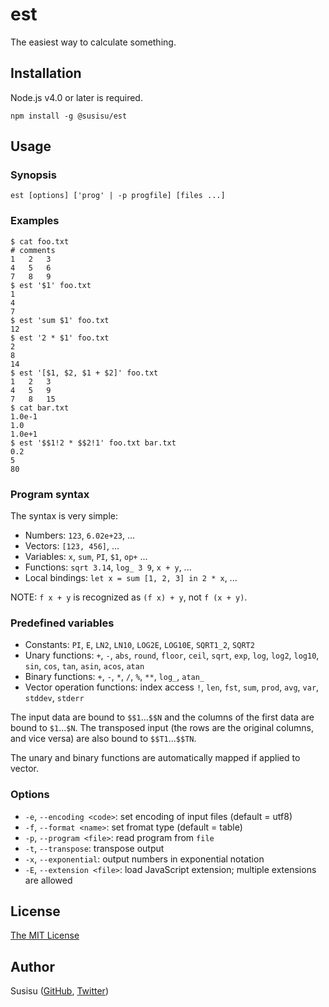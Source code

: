 # est
The easiest way to calculate something.

## Installation
Node.js v4.0 or later is required.
``` shell
npm install -g @susisu/est
```

## Usage
### Synopsis
```
est [options] ['prog' | -p progfile] [files ...]
```

### Examples
``` shell
$ cat foo.txt
# comments
1   2   3
4   5   6
7   8   9
$ est '$1' foo.txt
1
4
7
$ est 'sum $1' foo.txt
12
$ est '2 * $1' foo.txt
2
8
14
$ est '[$1, $2, $1 + $2]' foo.txt
1   2   3
4   5   9
7   8   15
$ cat bar.txt
1.0e-1
1.0
1.0e+1
$ est '$$1!2 * $$2!1' foo.txt bar.txt
0.2
5
80
```

### Program syntax
The syntax is very simple:

* Numbers: `123`, `6.02e+23`, ...
* Vectors: `[123, 456]`, ...
* Variables: `x`, `sum`, `PI`, `$1`, `op+` ...
* Functions: `sqrt 3.14`, `log_ 3 9`, `x + y`, ...
* Local bindings: `let x = sum [1, 2, 3] in 2 * x`, ...

NOTE: `f x + y` is recognized as `(f x) + y`, not `f (x + y)`.

### Predefined variables
* Constants: `PI`, `E`, `LN2`, `LN10`, `LOG2E`, `LOG10E`, `SQRT1_2`, `SQRT2`
* Unary functions: `+`, `-`, `abs`, `round`, `floor`, `ceil`, `sqrt`, `exp`, `log`, `log2`, `log10`, `sin`, `cos`, `tan`, `asin`, `acos`, `atan`
* Binary functions: `+`, `-`, `*`, `/`, `%`, `**`, `log_`, `atan_`
* Vector operation functions: index access `!`, `len`, `fst`, `sum`, `prod`, `avg`, `var`, `stddev`, `stderr`

The input data are bound to `$$1`...`$$N` and the columns of the first data are bound to `$1`...`$N`.
The transposed input (the rows are the original columns, and vice versa) are also bound to `$$T1`...`$$TN`.

The unary and binary functions are automatically mapped if applied to vector.

### Options
* `-e`, `--encoding <code>`: set encoding of input files (default = utf8)
* `-f`, `--format <name>`: set fromat type (default = table)
* `-p`, `--program <file>`: read program from `file`
* `-t`, `--transpose`: transpose output
* `-x`, `--exponential`: output numbers in exponential notation
* `-E`, `--extension <file>`: load JavaScript extension; multiple extensions are allowed

## License
[The MIT License](http://opensource.org/licenses/mit-license.php)

## Author
Susisu ([GitHub](https://github.com/susisu), [Twitter](https://twitter.com/susisu2413))
